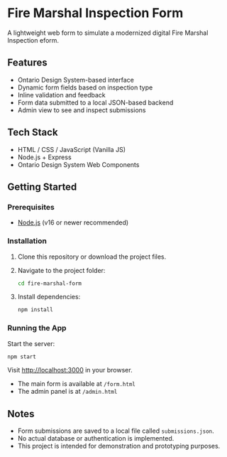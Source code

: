 # Fire Marshal Inspection Form

A lightweight web form to simulate a modernized digital Fire Marshal Inspection eform.

## Features

- Ontario Design System-based interface
- Dynamic form fields based on inspection type
- Inline validation and feedback
- Form data submitted to a local JSON-based backend
- Admin view to see and inspect submissions

## Tech Stack

- HTML / CSS / JavaScript (Vanilla JS)
- Node.js + Express
- Ontario Design System Web Components

## Getting Started

### Prerequisites

- [Node.js](https://nodejs.org/) (v16 or newer recommended)

### Installation

1. Clone this repository or download the project files.
2. Navigate to the project folder:

   ```bash
   cd fire-marshal-form
   ```

3. Install dependencies:

   ```bash
   npm install
   ```

### Running the App

Start the server:

```bash
npm start
```

Visit [http://localhost:3000](http://localhost:3000) in your browser.

- The main form is available at `/form.html`
- The admin panel is at `/admin.html`

## Notes

- Form submissions are saved to a local file called `submissions.json`.
- No actual database or authentication is implemented.
- This project is intended for demonstration and prototyping purposes.

